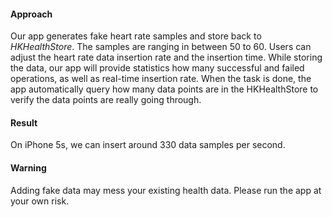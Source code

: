 #### Approach

Our app generates fake heart rate samples and store back to *HKHealthStore*. The samples are ranging in between 50 to 60. Users can adjust the heart rate data insertion rate and the insertion time. While storing the data, our app will provide statistics how many successful and failed operations, as well as real-time insertion rate. When the task is done, the app automatically query how many data points are in the HKHealthStore to verify the data points are really going through. 

#### Result

On iPhone 5s, we can insert around 330 data samples per second.

#### Warning

Adding fake data may mess your existing health data. Please run the app at your own risk.

